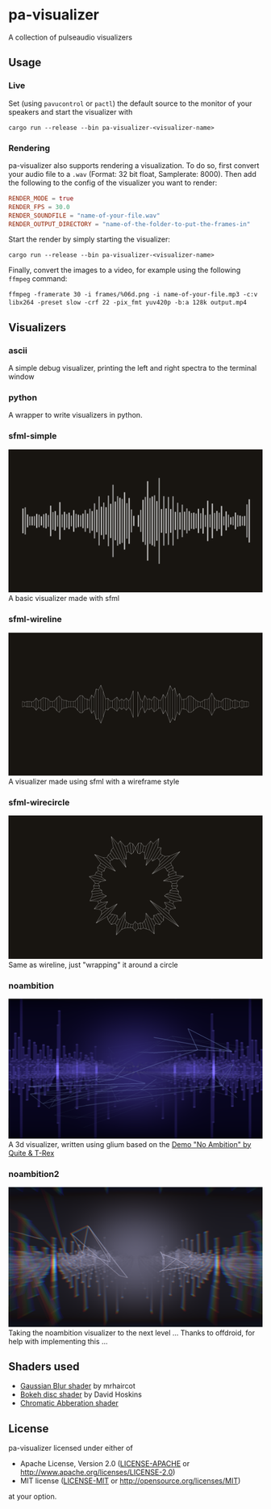 pa-visualizer
=============

A collection of pulseaudio visualizers

## Usage ##

### Live ###
Set (using `pavucontrol` or `pactl`) the default source to the monitor of
your speakers and start the visualizer with

```terminal
cargo run --release --bin pa-visualizer-<visualizer-name>
```

### Rendering ###
pa-visualizer also supports rendering a visualization. To do so, first convert your
audio file to a `.wav` (Format: 32 bit float, Samplerate: 8000). Then add the following
to the config of the visualizer you want to render:

```toml
RENDER_MODE = true
RENDER_FPS = 30.0
RENDER_SOUNDFILE = "name-of-your-file.wav"
RENDER_OUTPUT_DIRECTORY = "name-of-the-folder-to-put-the-frames-in"
```

Start the render by simply starting the visualizer:

```terminal
cargo run --release --bin pa-visualizer-<visualizer-name>
```

Finally, convert the images to a video, for example using the following `ffmpeg` command:

```terminal
ffmpeg -framerate 30 -i frames/%06d.png -i name-of-your-file.mp3 -c:v libx264 -preset slow -crf 22 -pix_fmt yuv420p -b:a 128k output.mp4
```


## Visualizers ##

### ascii ###
A simple debug visualizer, printing the left and right spectra to the terminal window

### python ###
A wrapper to write visualizers in python.

### sfml-simple ###
![sfml-simple](img/sfml-simple.png)
A basic visualizer made with sfml

### sfml-wireline ###
![sfml-wireline](img/sfml-wireline.png)
A visualizer made using sfml with a wireframe style

### sfml-wirecircle ###
![sfml-wirecircle](img/sfml-wirecircle.png)
Same as wireline, just "wrapping" it around a circle

### noambition ###
![noambition](img/noambition.png)
A 3d visualizer, written using glium based on the [Demo "No Ambition" by Quite & T-Rex](http://www.pouet.net/prod.php?which=69730)

### noambition2 ###
![noambition](img/noambition2.png)
Taking the noambition visualizer to the next level ... Thanks to offdroid, for help with implementing this ...

## Shaders used ###
* [Gaussian Blur shader](https://www.shadertoy.com/view/XdfGDH) by mrhaircot
* [Bokeh disc shader](https://www.shadertoy.com/view/4d2Xzw) by David Hoskins
* [Chromatic Abberation shader](https://github.com/spite/Wagner/blob/master/fragment-shaders/chromatic-aberration-fs.glsl)

## License ##
pa-visualizer licensed under either of

 * Apache License, Version 2.0 ([LICENSE-APACHE](LICENSE-APACHE) or http://www.apache.org/licenses/LICENSE-2.0)
 * MIT license ([LICENSE-MIT](LICENSE-MIT) or http://opensource.org/licenses/MIT)

at your option.
